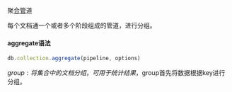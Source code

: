 聚[合管](https://blog.csdn.net/congcong68/article/details/51619882)道

每个文档通一个或者多个阶段组成的管道，进行分组。

#### aggregate语法

```js
db.collection.aggregate(pipeline, options)
```

$group : 将集合中的文档分组，可用于统计结果，$group首先将数据根据key进行分组。

